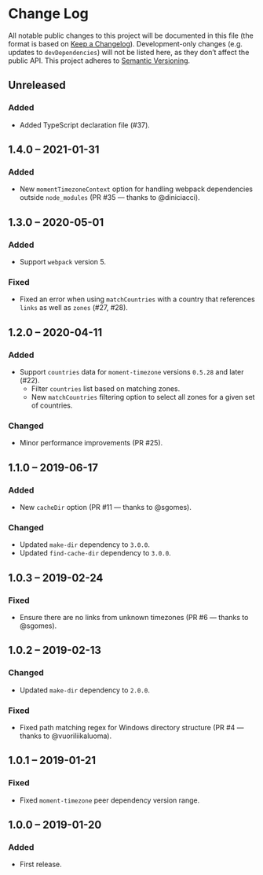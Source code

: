 # Change Log
All notable public changes to this project will be documented in this file (the format is based on [Keep a Changelog](http://keepachangelog.com/)).
Development-only changes (e.g. updates to `devDependencies`) will not be listed here, as they don’t affect the public API.
This project adheres to [Semantic Versioning](http://semver.org/).

## Unreleased
### Added
- Added TypeScript declaration file (#37).

## 1.4.0 – 2021-01-31
### Added
- New `momentTimezoneContext` option for handling webpack dependencies outside `node_modules` (PR #35 — thanks to @diniciacci).

## 1.3.0 – 2020-05-01
### Added
- Support `webpack` version 5.

### Fixed
- Fixed an error when using `matchCountries` with a country that references `links` as well as `zones` (#27, #28).

## 1.2.0 – 2020-04-11
### Added
- Support `countries` data for `moment-timezone` versions `0.5.28` and later (#22).
    - Filter `countries` list based on matching zones.
    - New `matchCountries` filtering option to select all zones for a given set of countries.

### Changed
- Minor performance improvements (PR #25).

## 1.1.0 – 2019-06-17
### Added
- New `cacheDir` option (PR #11 — thanks to @sgomes).

### Changed
- Updated `make-dir` dependency to `3.0.0`.
- Updated `find-cache-dir` dependency to `3.0.0`.

## 1.0.3 – 2019-02-24
### Fixed
- Ensure there are no links from unknown timezones (PR #6 — thanks to @sgomes).

## 1.0.2 – 2019-02-13
### Changed
- Updated `make-dir` dependency to `2.0.0`.

### Fixed
- Fixed path matching regex for Windows directory structure (PR #4 — thanks to @vuoriliikaluoma).

## 1.0.1 – 2019-01-21
### Fixed
- Fixed `moment-timezone` peer dependency version range.

## 1.0.0 – 2019-01-20
### Added
- First release.
